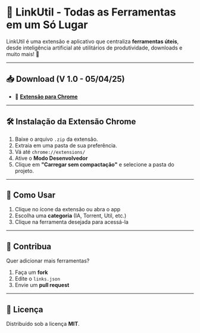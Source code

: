 # 🔗 LinkUtil - Todas as Ferramentas em um Só Lugar  

LinkUtil é uma extensão e aplicativo que centraliza **ferramentas úteis**, desde inteligência artificial até utilitários de produtividade, downloads e muito mais! 🚀  

---

## 📥 Download (V 1.0 - 05/04/25)


- 🧩 [**Extensão para Chrome**](https://github.com/LeonelMiguins/linkutil/raw/refs/heads/main/downloads/linkutil-chrome-extension.zip)  


---

## 🛠️ Instalação da Extensão Chrome  

1. Baixe o arquivo `.zip` da extensão.
2. Extraia em uma pasta de sua preferência. 
2. Vá até `chrome://extensions/`  
3. Ative o **Modo Desenvolvedor**  
4. Clique em **"Carregar sem compactação"** e selecione a pasta do projeto.

---

## 🚀 Como Usar  

1. Clique no ícone da extensão ou abra o app  
2. Escolha uma **categoria** (IA, Torrent, Util, etc.)  
3. Clique na ferramenta desejada para acessá-la  

---

## 🤝 Contribua  

Quer adicionar mais ferramentas?  
1. Faça um **fork**  
2. Edite o `links.json`  
3. Envie um **pull request**

---

## 📜 Licença  

Distribuído sob a licença **MIT**.  
